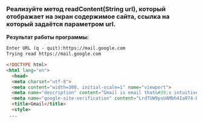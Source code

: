 ### Реализуйте метод readContent(String url), который отображает на экран содержимое сайта, ссылка на который задаётся параметром url.

**Результат работы программы:**

```html
Enter URL (q - quit):https://mail.google.com
Trying read https://mail.google.com

<!DOCTYPE html>
<html lang="en">
  <head>
  <meta charset="utf-8">
  <meta content="width=300, initial-scale=1" name="viewport">
  <meta name="description" content="Gmail is email that&#39;s intuitive, efficient, and useful. 15 GB of storage, less spam, and mobile access.">
  <meta name="google-site-verification" content="LrdTUW9psUAMbh4Ia074-BPEVmcpBxF6Gwf0MSgQXZs">
  <title>Gmail</title>
  <style>
 ...
```